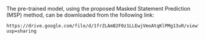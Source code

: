 The pre-trained model, using the proposed Masked Statement Prediction (MSP) method, can be downloaded from the following link:

```
https://drive.google.com/file/d/1frZLAmB2F0z1LLEwjVmoAtqKlPMg13uR/view?usp=sharing
```

